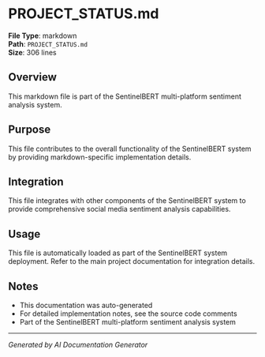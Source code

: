 # PROJECT_STATUS.md

**File Type**: markdown  
**Path**: `PROJECT_STATUS.md`  
**Size**: 306 lines  

## Overview

This markdown file is part of the SentinelBERT multi-platform sentiment analysis system.

## Purpose

This file contributes to the overall functionality of the SentinelBERT system by providing
markdown-specific implementation details.

## Integration

This file integrates with other components of the SentinelBERT system to provide
comprehensive social media sentiment analysis capabilities.

## Usage

This file is automatically loaded as part of the SentinelBERT system deployment.
Refer to the main project documentation for integration details.

## Notes

- This documentation was auto-generated
- For detailed implementation notes, see the source code comments
- Part of the SentinelBERT multi-platform sentiment analysis system

---

*Generated by AI Documentation Generator*
